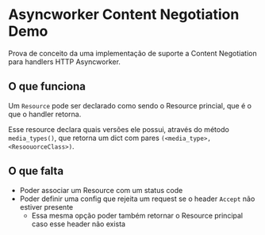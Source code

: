 # Asyncworker Content Negotiation Demo

Prova de conceito da uma implementação de suporte a Content Negotiation
para handlers HTTP Asyncworker.

## O que funciona

Um `Resource` pode ser declarado como sendo o Resource princial, que é o que o handler retorna.

Esse resource declara quais versões ele possui, através do método `media_types()`, que retorna um dict
com pares `(<media_type>, <ResoouorceClass>)`.

## O que falta

* Poder associar um Resource com um status code
* Poder definir uma config que rejeita um request se o header `Accept` não estiver presente
    - Essa mesma opção poder também retornar o Resource principal caso esse header não exista
